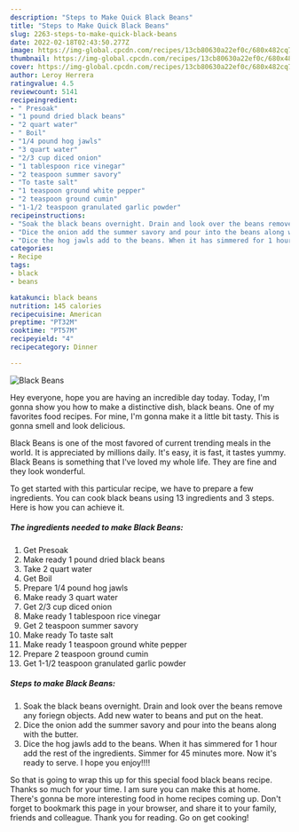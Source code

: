 ```yaml
---
description: "Steps to Make Quick Black Beans"
title: "Steps to Make Quick Black Beans"
slug: 2263-steps-to-make-quick-black-beans
date: 2022-02-18T02:43:50.277Z
image: https://img-global.cpcdn.com/recipes/13cb80630a22ef0c/680x482cq70/black-beans-recipe-main-photo.jpg
thumbnail: https://img-global.cpcdn.com/recipes/13cb80630a22ef0c/680x482cq70/black-beans-recipe-main-photo.jpg
cover: https://img-global.cpcdn.com/recipes/13cb80630a22ef0c/680x482cq70/black-beans-recipe-main-photo.jpg
author: Leroy Herrera
ratingvalue: 4.5
reviewcount: 5141
recipeingredient:
- " Presoak"
- "1 pound dried black beans"
- "2 quart water"
- " Boil"
- "1/4 pound hog jawls"
- "3 quart water"
- "2/3 cup diced onion"
- "1 tablespoon rice vinegar"
- "2 teaspoon summer savory"
- "To taste salt"
- "1 teaspoon ground white pepper"
- "2 teaspoon ground cumin"
- "1-1/2 teaspoon granulated garlic powder"
recipeinstructions:
- "Soak the black beans overnight. Drain and look over the beans remove any foriegn objects. Add new water to beans and put on the heat."
- "Dice the onion add the summer savory and pour into the beans along with the butter."
- "Dice the hog jawls add to the beans. When it has simmered for 1 hour add the rest of the ingredients. Simmer for 45 minutes more. Now it&#39;s ready to serve. I hope you enjoy!!!!"
categories:
- Recipe
tags:
- black
- beans

katakunci: black beans 
nutrition: 145 calories
recipecuisine: American
preptime: "PT32M"
cooktime: "PT57M"
recipeyield: "4"
recipecategory: Dinner

---
```



![Black Beans](https://img-global.cpcdn.com/recipes/13cb80630a22ef0c/680x482cq70/black-beans-recipe-main-photo.jpg)

Hey everyone, hope you are having an incredible day today. Today, I'm gonna show you how to make a distinctive dish, black beans. One of my favorites food recipes. For mine, I'm gonna make it a little bit tasty. This is gonna smell and look delicious.



Black Beans is one of the most favored of current trending meals in the world. It is appreciated by millions daily. It's easy, it is fast, it tastes yummy. Black Beans is something that I've loved my whole life. They are fine and they look wonderful.


To get started with this particular recipe, we have to prepare a few ingredients. You can cook black beans using 13 ingredients and 3 steps. Here is how you can achieve it.

<!--inarticleads1-->

##### The ingredients needed to make Black Beans:

1. Get  Presoak
1. Make ready 1 pound dried black beans
1. Take 2 quart water
1. Get  Boil
1. Prepare 1/4 pound hog jawls
1. Make ready 3 quart water
1. Get 2/3 cup diced onion
1. Make ready 1 tablespoon rice vinegar
1. Get 2 teaspoon summer savory
1. Make ready To taste salt
1. Make ready 1 teaspoon ground white pepper
1. Prepare 2 teaspoon ground cumin
1. Get 1-1/2 teaspoon granulated garlic powder




<!--inarticleads2-->

##### Steps to make Black Beans:

1. Soak the black beans overnight. Drain and look over the beans remove any foriegn objects. Add new water to beans and put on the heat.
1. Dice the onion add the summer savory and pour into the beans along with the butter.
1. Dice the hog jawls add to the beans. When it has simmered for 1 hour add the rest of the ingredients. Simmer for 45 minutes more. Now it&#39;s ready to serve. I hope you enjoy!!!!




So that is going to wrap this up for this special food black beans recipe. Thanks so much for your time. I am sure you can make this at home. There's gonna be more interesting food in home recipes coming up. Don't forget to bookmark this page in your browser, and share it to your family, friends and colleague. Thank you for reading. Go on get cooking!
